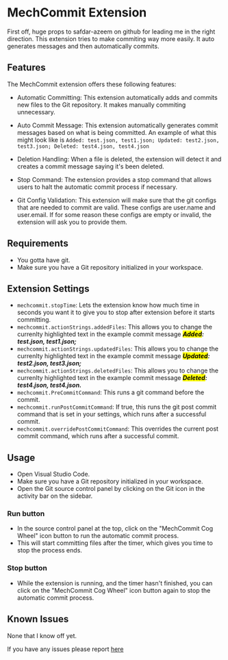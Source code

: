 # MechCommit Extension

First off, huge props to safdar-azeem on github for leading me in the right direction.
This extension tries to make commiting way more easily. It auto generates messages and then automatically commits.

## Features

The MechCommit extension offers these following features:

-   Automatic Committing: This extension automatically adds and commits new files to the Git repository. It makes manually commiting unnecessary.

-   Auto Commit Message: This extension automatically generates commit messages based on what is being committed. An example of what this might look like is `Added: test.json, test1.json; Updated: test2.json, test3.json; Deleted: test4.json, test4.json`

-   Deletion Handling: When a file is deleted, the extension will detect it and creates a commit message saying it's been deleted.

-   Stop Command: The extension provides a stop command that allows users to halt the automatic commit process if necessary.

-   Git Config Validation: This extension will make sure that the git configs that are needed to commit are valid. These configs are user.name and user.email. If for some reason these configs are empty or invalid, the extension will ask you to provide them.

## Requirements

-   You gotta have git.
-   Make sure you have a Git repository initialized in your workspace.

## Extension Settings

-   `mechcommit.stopTime`: Lets the extension know how much time in seconds you want it to give you to stop after extension before it starts committing.
-   `mechcommit.actionStrings.addedFiles`: This allows you to change the currenlty highlighted text in the example commit message **_<mark style="background: yellow" >Added</mark>: test.json, test1.json;_**
-   `mechcommit.actionStrings.updatedFiles`: This allows you to change the currenlty highlighted text in the example commit message **_<mark style="background: yellow" >Updated</mark>: test2.json, test3.json;_**
-   `mechcommit.actionStrings.deletedFiles`: This allows you to change the currenlty highlighted text in the example commit message **_<mark style="background: yellow" >Deleted</mark>: test4.json, test4.json._**
-   `mechcommit.PreCommitCommand`: This runs a git command before the commit.
-   `mechcommit.runPostCommitCommand`: If true, this runs the git post commit command that is set in your settings, which runs after a successful commit.
-   `mechcommit.overridePostCommitCommand`: This overrides the current post commit command, which runs after a successful commit.

## Usage

-   Open Visual Studio Code.
-   Make sure you have a Git repository initialized in your workspace.
-   Open the Git source control panel by clicking on the Git icon in the activity bar on the sidebar.

### Run button

-   In the source control panel at the top, click on the "MechCommit Cog Wheel" icon button to run the automatic commit process.
-   This will start committing files after the timer, which gives you time to stop the process ends.

### Stop button

-   While the extension is running, and the timer hasn't finished, you can click on the "MechCommit Cog Wheel" icon button again to stop the automatic commit process.

## Known Issues

None that I know off yet.

If you have any issues please report [here](https://github.com/Maximon9/mechcommit/issues)
